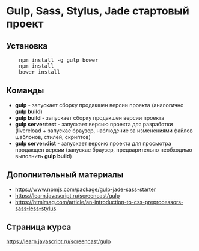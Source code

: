 <h1>Gulp, Sass, Stylus, Jade стартовый проект</h1>
<h2>Установка</h2>
<pre>
	npm install -g gulp bower
	npm install 
	bower install
</pre>
<h2>Команды</h2>
<ul>
	<li><b>gulp</b> - запускает сборку продакшен версии проекта (аналогично <b>gulp build</b>)</li>
	<li><b>gulp build</b> - запускает сборку продакшен версии проекта</li>
	<li><b>gulp server:test</b> - запускает версию проекта для разработки (livereload + запускае браузер, наблюдение за изменениями файлов шаблонов, стилей, скриптов)</li>
	<li><b>gulp server:dist</b> - запускает версию проекта для просмотра продакщен версии (запускае браузер, предварительно необходимо выполнить <b>gulp build</b>)</li>
</ul>
<h2>Дополнительный материалы</h2>
<ul>
	<li><a href="https://www.npmjs.com/package/gulp-jade-sass-starter">https://www.npmjs.com/package/gulp-jade-sass-starter</a></li>
	<li><a href="https://learn.javascript.ru/screencast/gulp">https://learn.javascript.ru/screencast/gulp</a></li>
	<li><a href="https://htmlmag.com/article/an-introduction-to-css-preprocessors-sass-less-stylus">https://htmlmag.com/article/an-introduction-to-css-preprocessors-sass-less-stylus</a></li>

</ul>
<h2>Страница курса</h2>
<a href="https://learn.javascript.ru/screencast/gulp">https://learn.javascript.ru/screencast/gulp</a>